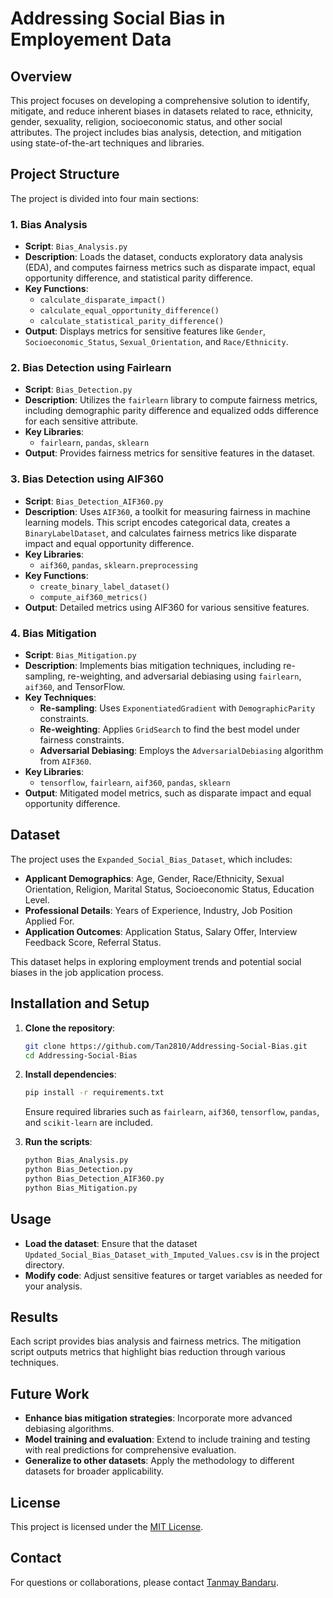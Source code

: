 
# Addressing Social Bias in Employement Data 

## Overview
This project focuses on developing a comprehensive solution to identify, mitigate, and reduce inherent biases in datasets related to race, ethnicity, gender, sexuality, religion, socioeconomic status, and other social attributes. The project includes bias analysis, detection, and mitigation using state-of-the-art techniques and libraries.

## Project Structure
The project is divided into four main sections:

### 1. **Bias Analysis**
- **Script**: `Bias_Analysis.py`
- **Description**: Loads the dataset, conducts exploratory data analysis (EDA), and computes fairness metrics such as disparate impact, equal opportunity difference, and statistical parity difference.
- **Key Functions**:
  - `calculate_disparate_impact()`
  - `calculate_equal_opportunity_difference()`
  - `calculate_statistical_parity_difference()`
- **Output**: Displays metrics for sensitive features like `Gender`, `Socioeconomic_Status`, `Sexual_Orientation`, and `Race/Ethnicity`.

### 2. **Bias Detection using Fairlearn**
- **Script**: `Bias_Detection.py`
- **Description**: Utilizes the `fairlearn` library to compute fairness metrics, including demographic parity difference and equalized odds difference for each sensitive attribute.
- **Key Libraries**:
  - `fairlearn`, `pandas`, `sklearn`
- **Output**: Provides fairness metrics for sensitive features in the dataset.

### 3. **Bias Detection using AIF360**
- **Script**: `Bias_Detection_AIF360.py`
- **Description**: Uses `AIF360`, a toolkit for measuring fairness in machine learning models. This script encodes categorical data, creates a `BinaryLabelDataset`, and calculates fairness metrics like disparate impact and equal opportunity difference.
- **Key Libraries**:
  - `aif360`, `pandas`, `sklearn.preprocessing`
- **Key Functions**:
  - `create_binary_label_dataset()`
  - `compute_aif360_metrics()`
- **Output**: Detailed metrics using AIF360 for various sensitive features.

### 4. **Bias Mitigation**
- **Script**: `Bias_Mitigation.py`
- **Description**: Implements bias mitigation techniques, including re-sampling, re-weighting, and adversarial debiasing using `fairlearn`, `aif360`, and TensorFlow.
- **Key Techniques**:
  - **Re-sampling**: Uses `ExponentiatedGradient` with `DemographicParity` constraints.
  - **Re-weighting**: Applies `GridSearch` to find the best model under fairness constraints.
  - **Adversarial Debiasing**: Employs the `AdversarialDebiasing` algorithm from `AIF360`.
- **Key Libraries**:
  - `tensorflow`, `fairlearn`, `aif360`, `pandas`, `sklearn`
- **Output**: Mitigated model metrics, such as disparate impact and equal opportunity difference.

## Dataset
The project uses the `Expanded_Social_Bias_Dataset`, which includes:
- **Applicant Demographics**: Age, Gender, Race/Ethnicity, Sexual Orientation, Religion, Marital Status, Socioeconomic Status, Education Level.
- **Professional Details**: Years of Experience, Industry, Job Position Applied For.
- **Application Outcomes**: Application Status, Salary Offer, Interview Feedback Score, Referral Status.

This dataset helps in exploring employment trends and potential social biases in the job application process.

## Installation and Setup
1. **Clone the repository**:
   ```bash
   git clone https://github.com/Tan2810/Addressing-Social-Bias.git
   cd Addressing-Social-Bias
   ```

2. **Install dependencies**:
   ```bash
   pip install -r requirements.txt
   ```
   Ensure required libraries such as `fairlearn`, `aif360`, `tensorflow`, `pandas`, and `scikit-learn` are included.

3. **Run the scripts**:
   ```bash
   python Bias_Analysis.py
   python Bias_Detection.py
   python Bias_Detection_AIF360.py
   python Bias_Mitigation.py
   ```

## Usage
- **Load the dataset**: Ensure that the dataset `Updated_Social_Bias_Dataset_with_Imputed_Values.csv` is in the project directory.
- **Modify code**: Adjust sensitive features or target variables as needed for your analysis.

## Results
Each script provides bias analysis and fairness metrics. The mitigation script outputs metrics that highlight bias reduction through various techniques.

## Future Work
- **Enhance bias mitigation strategies**: Incorporate more advanced debiasing algorithms.
- **Model training and evaluation**: Extend to include training and testing with real predictions for comprehensive evaluation.
- **Generalize to other datasets**: Apply the methodology to different datasets for broader applicability.

## License
This project is licensed under the [MIT License](LICENSE).

## Contact
For questions or collaborations, please contact [Tanmay Bandaru](mailto:tanmaybandaru@gmail.com).
